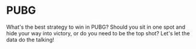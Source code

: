 # PUBG
What's the best strategy to win in PUBG? Should you sit in one spot and hide your way into victory, or do you need to be the top shot? Let's let the data do the talking!
